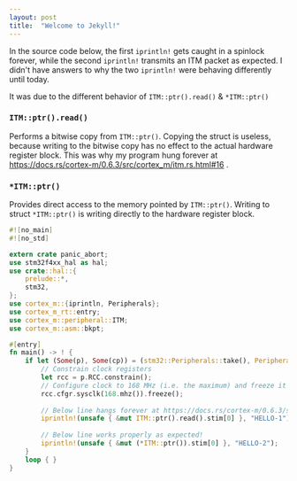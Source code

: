 ```yaml
---
layout: post
title:  "Welcome to Jekyll!"
---
```


In the source code below, the first `iprintln!` gets caught in a spinlock forever, while the second `iprintln!` transmits an ITM packet as expected.
I didn't have answers to why the two `iprintln!` were behaving differently until today.

It was due to the different behavior of `ITM::ptr().read()` & `*ITM::ptr()`

### `ITM::ptr().read()`
Performs a bitwise copy from `ITM::ptr()`. Copying the struct is useless,
because writing to the bitwise copy has no effect to the actual hardware register block.
This was why my program hung forever at https://docs.rs/cortex-m/0.6.3/src/cortex_m/itm.rs.html#16 .

### `*ITM::ptr()`
Provides direct access to the memory pointed by `ITM::ptr()`. Writing to struct `*ITM::ptr()` is writing directly to the hardware register block.

```rust
#![no_main]
#![no_std]

extern crate panic_abort;
use stm32f4xx_hal as hal;
use crate::hal::{
    prelude::*,
    stm32,
};
use cortex_m::{iprintln, Peripherals};
use cortex_m_rt::entry;
use cortex_m::peripheral::ITM;
use cortex_m::asm::bkpt;

#[entry]
fn main() -> ! {
    if let (Some(p), Some(cp)) = (stm32::Peripherals::take(), Peripherals::take()) {
        // Constrain clock registers
        let rcc = p.RCC.constrain();
        // Configure clock to 168 MHz (i.e. the maximum) and freeze it
        rcc.cfgr.sysclk(168.mhz()).freeze();
        
        // Below line hangs forever at https://docs.rs/cortex-m/0.6.3/src/cortex_m/itm.rs.html#16
        iprintln!(unsafe { &mut ITM::ptr().read().stim[0] }, "HELLO-1");
        
        // Below line works properly as expected!
        iprintln!(unsafe { &mut (*ITM::ptr()).stim[0] }, "HELLO-2");
    }
    loop { }
}
```

